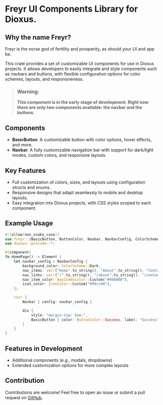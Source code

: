  # Freyr UI Components Library for Dioxus.

 ## Why the name Freyr?

 Freyr is the norse god of fertility and prosperity, as should your UI and app be.

 This crate provides a set of customizable UI components for use in Dioxus projects.
 It allows developers to easily integrate and style components such as navbars and buttons,
 with flexible configuration options for color schemes, layouts, and responsiveness.

 > ### **Warning:**
 > **This component is in the early stage of development. Right now there are only two components available: the navbar and the buttons.**

 ## Components

 - **BasicButton**: A customizable button with color options, hover effects, and more.
 - **Navbar**: A fully customizable navigation bar with support for dark/light modes, custom colors, and responsive layouts.

 ## Key Features
 - Full customization of colors, sizes, and layouts using configuration structs and enums.
 - Responsive designs that adapt seamlessly to mobile and desktop layouts.
 - Easy integration into Dioxus projects, with CSS styles scoped to each component.

 ## Example Usage

 ```rust
 #![allow(non_snake_case)]
 use freyr::{BasicButton, ButtonColor, Navbar, NavbarConfig, ColorScheme, NavItemsColor, IconColor};
 use dioxus::prelude::*;

 #[component]
 fn HomePage() -> Element {
     let navbar_config = NavbarConfig {
         background_color: ColorScheme::Dark,
         nav_items: vec!["Home".to_string(), "About".to_string(), "Contact".to_string()],
         nav_links: vec!["/".to_string(), "/about".to_string(), "/contact".to_string()],
         nav_item_color: NavItemsColor::Custom("#990000"),
         icon_color: IconColor::Custom("#99cc00"),
     };

     rsx! {
         Navbar { config: navbar_config }

         div {
             style: "margin-top: 5em;",
             BasicButton { color: ButtonColor::Success, label: "Success" }
         }
     }
 }
 ```

 ## Features in Development
 - Additional components (e.g., modals, dropdowns)
 - Extended customization options for more complex layouts

 ## Contribution
 Contributions are welcome! Feel free to open an issue or submit a pull request on [GitHub](https://github.com/cbdefontenay/freyr).